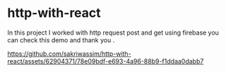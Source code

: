 # http-with-react

In this project I worked with http request post and get using firebase you can check this demo and thank you .

https://github.com/sakriwassim/http-with-react/assets/62904371/78e09bdf-e693-4a96-88b9-f1ddaa0dabb7

